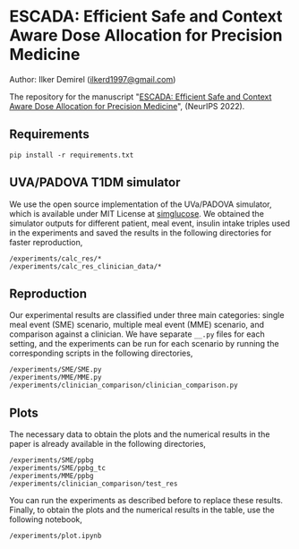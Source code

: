 # ESCADA: Efficient Safe and Context Aware Dose Allocation for Precision Medicine
Author: Ilker Demirel ([ilkerd1997@gmail.com](mailto:ilkerd1997@gmail.com))

The repository for the manuscript "[ESCADA: Efficient Safe and Context Aware Dose Allocation for Precision Medicine](https://arxiv.org/abs/2111.13415)", (NeurIPS 2022).

## Requirements

```setup
pip install -r requirements.txt
```

## UVA/PADOVA T1DM simulator

We use the open source implementation of the UVa/PADOVA simulator, which is available under MIT License at [simglucose](https://github.com/jxx123/simglucose). We obtained the simulator outputs for different patient, meal event, insulin intake triples used in the experiments and saved the results in the following directories for faster reproduction,

```
/experiments/calc_res/*
/experiments/calc_res_clinician_data/*
```

## Reproduction

Our experimental results are classified under three main categories: single meal event (SME) scenario, multiple meal event (MME) scenario, and comparison against a clinician. We have separate `__.py` files for each setting, and the experiments can be run for each scenario by running the corresponding scripts in the following directories,

```experiments
/experiments/SME/SME.py
/experiments/MME/MME.py
/experiments/clinician_comparison/clinician_comparison.py
```

## Plots

The necessary data to obtain the plots and the numerical results in the paper is already available in the following directories,

```results
/experiments/SME/ppbg
/experiments/SME/ppbg_tc
/experiments/MME/ppbg
/experiments/clinician_comparison/test_res
```

You can run the experiments as described before to replace these results. Finally, to obtain the plots and the numerical results in the table, use the following notebook,

```
/experiments/plot.ipynb
```
